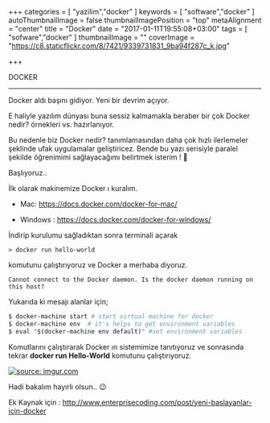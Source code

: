 +++
categories = [
  "yazilim","docker"
]
keywords = [
  "software","docker"
]
autoThumbnailImage = false
thumbnailImagePosition = "top"
metaAlignment = "center"
title = "Docker"
date = "2017-01-11T19:55:08+03:00"
tags = [
  "sofware","docker"
]
thumbnailImage = ""
coverImage = "https://c8.staticflickr.com/8/7421/9339731831_9ba94f287c_k.jpg"

+++

DOCKER

---

Docker aldı başını gidiyor. Yeni bir devrim açıyor.

E haliyle yazılım dünyası buna sessiz kalmamakla beraber bir çok Docker nedir? örnekleri vs. hazırlanıyor.

Bu nedenle biz Docker nedir?  tanımlamasından daha çok hızlı ilerlemeler şeklinde ufak uygulamalar geliştiricez. Bende bu yazı serisiyle paralel şekilde öğrenimimi sağlayacağımı belirtmek isterim ! 🙂

 

Başlıyoruz..

İlk olarak makinemize Docker ı kuralım.

- Mac: https://docs.docker.com/docker-for-mac/

- Windows : https://docs.docker.com/docker-for-windows/

İndirip kurulumu sağladıktan sonra terminali açarak


`> docker run hello-world`

komutunu çalıştırıyoruz ve Docker a merhaba diyoruz.

```
Cannot connect to the Docker daemon. Is the docker daemon running on this host?
```
Yukarıda ki mesajı alanlar için;

```bash
$ docker-machine start # start virtual machine for docker
$ docker-machine env  # it's helps to get environment variables
$ eval "$(docker-machine env default)" #set environment variables
```

Komutlarını çalıştırarak Docker ın sistemimize tanıtıyoruz ve sonrasında tekrar **docker run Hello-World** komutunu çalıştırıyoruz.

<a href="http://imgur.com/HP4lgFS"><img src="http://i.imgur.com/HP4lgFS.png" title="source: imgur.com" /></a>

Hadi bakalım hayırlı olsun.. 😉

Ek Kaynak için : http://www.enterprisecoding.com/post/yeni-baslayanlar-icin-docker